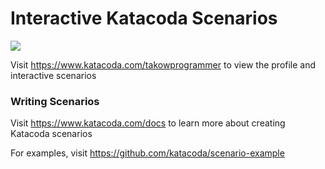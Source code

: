 # Interactive Katacoda Scenarios

[![](http://shields.katacoda.com/katacoda/takowprogrammer/count.svg)](https://www.katacoda.com/takowprogrammer "Get your profile on Katacoda.com")

Visit https://www.katacoda.com/takowprogrammer to view the profile and interactive scenarios

### Writing Scenarios
Visit https://www.katacoda.com/docs to learn more about creating Katacoda scenarios

For examples, visit https://github.com/katacoda/scenario-example

